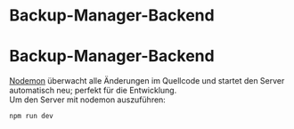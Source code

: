 # Backup-Manager-Backend
# Backup-Manager-Backend
[Nodemon](https://nodemon.io/) überwacht alle Änderungen im Quellcode und startet den Server automatisch neu; perfekt für die Entwicklung.  
Um den Server mit nodemon auszuführen:  
```bash
npm run dev
```
